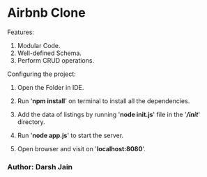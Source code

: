 # Airbnb Clone

Features:
1. Modular Code.
2. Well-defined Schema.
3. Perform CRUD operations.

Configuring the project:
1. Open the Folder in IDE.

2. Run '__npm install__' on terminal to install all the dependencies.

3. Add the data of listings by running '__node init.js__' file in the '*__/init__*' directory.

4. Run '__node app.js__' to start the server.

5. Open browser and visit on '__localhost:8080__'.

### Author: Darsh Jain